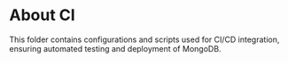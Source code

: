 # About CI

This folder contains configurations and scripts used for CI/CD integration, ensuring automated testing and deployment of MongoDB.
